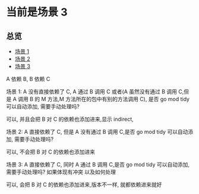 # 当前是场景 3

## 总览

- [场景 1](https://github.com/relax-space/gomod1A)
- [场景 2](https://github.com/relax-space/gomod2A)
- [场景 3](https://github.com/relax-space/gomod3A)

A 依赖 B, B 依赖 C

场景 1: A 没有直接依赖了 C, A 通过 B 调用 C 或者(A 虽然没有通过 B 调用 C,但是 A 调用 B 的 M 方法,M 方法所在的包中有别的方法调用 C), 是否 go mod tidy 可以自动添加, 需要手动处理吗?

可以, 并且会把 B 对 C 的依赖也添加进来,显示 indirect,

场景 2: A 直接依赖了 C, 但是 A 没有通过 B 调用 C,是否 go mod tidy 可以自动添加, 需要手动处理吗?

可以, 不会把 B 对 C 的依赖也添加进来

场景 3: A 直接依赖了 C, 同时 A 通过 B 调用 C,是否 go mod tidy 可以自动添加, 需要手动处理吗? 如果体现有冲突 以及如何处理

可以, 会把 B 对 C 的依赖也添加进来,版本不一样, 就都依赖进来就好
